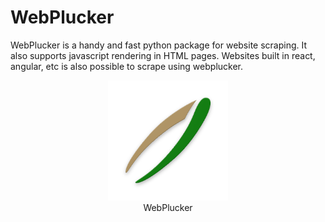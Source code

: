 # WebPlucker
WebPlucker is a handy and fast python package for website scraping. It also supports javascript rendering in HTML pages.
Websites built in react, angular, etc is also possible to scrape using webplucker.

<p align="center">
  
<img title="WebPlucker"  alt="WebPlucker" src="https://raw.githubusercontent.com/shivjeetbhullar/webplucker/main/ic_launcher.png">
<br/>
WebPlucker
  
</p>
